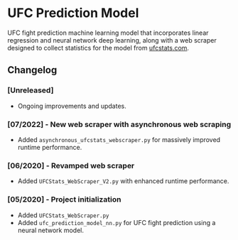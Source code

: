 # UFC Prediction Model
UFC fight prediction machine learning model that incorporates linear regression and neural network deep learning, along with a web scraper designed to collect statistics for the model from [ufcstats.com](https://www.ufcstats.com/).

## Changelog

### [Unreleased]
- Ongoing improvements and updates.

### [07/2022] - New web scraper with asynchronous web scraping
- Added `asynchronous_ufcstats_webscraper.py` for massively improved runtime performance.

### [06/2020] - Revamped web scraper
- Added `UFCStats_WebScraper_V2.py` with enhanced runtime performance.

### [05/2020] - Project initialization
- Added `UFCStats_WebScraper.py`
- Added `ufc_prediction_model_nn.py` for UFC fight prediction using a neural network model.
